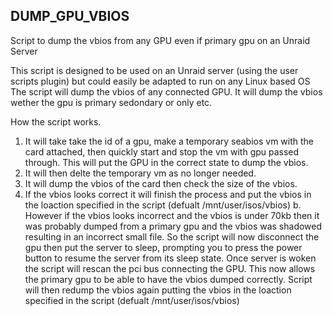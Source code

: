 ## **DUMP_GPU_VBIOS**
Script to dump the vbios from any GPU even if primary gpu on an Unraid Server

This script is designed to be used on an Unraid server (using the user scripts plugin) but could easily be adapted to run on any Linux based OS
The script will dump the vbios of any connected GPU. It will dump the vbios wether the gpu is primary sedondary or only etc.

How the script works.
1. It will take take the id of a gpu, make a temporary seabios vm with the card attached, then quickly start and stop the vm with gpu passed through. This will put the GPU in the correct state to dump the vbios.
2. It will then delte the temporary vm as no longer needed.
3. It will dump the vbios of the card then check the size of the vbios. 
4. If the vbios looks correct it will finish the process and put the vbios  in the loaction specified in the script (defualt /mnt/user/isos/vbios) 
     b. However if the vbios looks incorrect and the vbios is under 70kb then it was probably dumped from a primary gpu and the vbios was shadowed resulting in an incorrect small file. So the script will now disconnect the gpu then put the server to sleep, prompting you to press the power button to resume the server from its sleep state. Once server is woken the script will rescan the pci bus connecting the GPU. This now allows the primary gpu to be able to have the vbios dumped correctly. Script will then redump the vbios again putting the vbios in the loaction specified in the script (defualt /mnt/user/isos/vbios)

